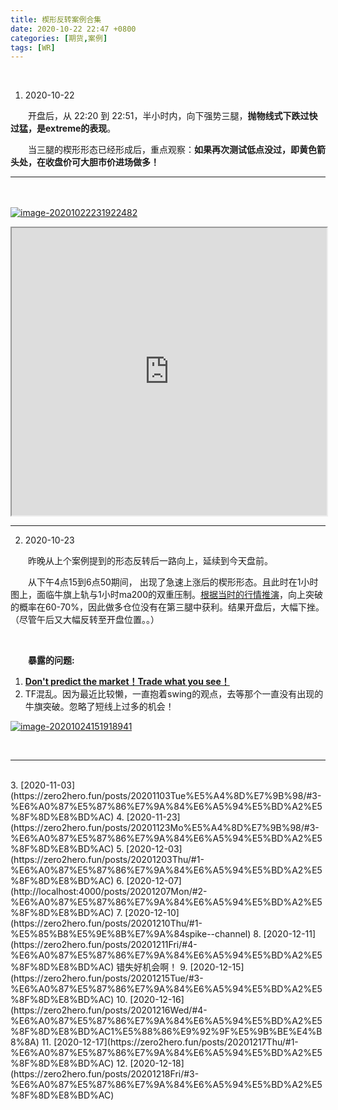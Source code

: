 ```yaml
---
title: 楔形反转案例合集
date: 2020-10-22 22:47 +0800
categories: [期货,案例]
tags: [WR]
---
```


<br/>

1. 2020-10-22 

　　开盘后，从 22:20 到 22:51，半小时内，向下强势三腿，**抛物线式下跌过快过猛，是extreme的表现**。

　　当三腿的楔形形态已经形成后，重点观察：**如果再次测试低点没过，即黄色箭头处，在收盘价可大胆市价进场做多！**

---

　　



[![image-20201022231922482](https://tva1.sinaimg.cn/large/0081Kckwly1gjyitlc3dmj31l60u048s.jpg)](https://tva1.sinaimg.cn/large/0081Kckwly1gjyitlc3dmj31l60u048s.jpg)

<iframe height='460' width='810' src='https://player.youku.com/embed/XNDkxOTA3MjAwNA==' allowfullscreen='ture' style='width: 100%;'></iframe>

---

2. 2020-10-23

　　昨晚从上个案例提到的形态反转后一路向上，延续到今天盘前。

　　从下午4点15到6点50期间， 出现了急速上涨后的楔形形态。且此时在1小时图上，面临牛旗上轨与1小时ma200的双重压制。[根据当时的行情推演](https://zero2hero.fun/posts/%E5%A4%A7%E7%9B%98%E6%8E%A8%E6%BC%94/#%E5%8F%AF%E8%83%BD%E8%B5%B0%E6%B3%95)，向上突破的概率在60-70%，因此做多仓位没有在第三腿中获利。结果开盘后，大幅下挫。（尽管午后又大幅反转至开盘位置。。）

<br/>

　　**暴露的问题:**

1. **<u>Don't predict the market！Trade what you see！</u>**
2. TF混乱。因为最近比较懒，一直抱着swing的观点，去等那个一直没有出现的牛旗突破。忽略了短线上过多的机会！

[![image-20201024151918941](https://tva1.sinaimg.cn/large/0081Kckwly1gk0g6pv33jj31lv0u04b5.jpg)](https://tva1.sinaimg.cn/large/0081Kckwly1gk0g6pv33jj31lv0u04b5.jpg)



<br/>

---

<br/>
3. [2020-11-03](https://zero2hero.fun/posts/20201103Tue%E5%A4%8D%E7%9B%98/#3-%E6%A0%87%E5%87%86%E7%9A%84%E6%A5%94%E5%BD%A2%E5%8F%8D%E8%BD%AC)
4. [2020-11-23](https://zero2hero.fun/posts/20201123Mo%E5%A4%8D%E7%9B%98/#3-%E6%A0%87%E5%87%86%E7%9A%84%E6%A5%94%E5%BD%A2%E5%8F%8D%E8%BD%AC)
5. [2020-12-03](https://zero2hero.fun/posts/20201203Thu/#1-%E6%A0%87%E5%87%86%E7%9A%84%E6%A5%94%E5%BD%A2%E5%8F%8D%E8%BD%AC)
6. [2020-12-07](http://localhost:4000/posts/20201207Mon/#2-%E6%A0%87%E5%87%86%E7%9A%84%E6%A5%94%E5%BD%A2%E5%8F%8D%E8%BD%AC)
7. [2020-12-10](https://zero2hero.fun/posts/20201210Thu/#1-%E5%85%B8%E5%9E%8B%E7%9A%84spike--channel)
8. [2020-12-11](https://zero2hero.fun/posts/20201211Fri/#4-%E6%A0%87%E5%87%86%E7%9A%84%E6%A5%94%E5%BD%A2%E5%8F%8D%E8%BD%AC)  错失好机会啊！
9. [2020-12-15](https://zero2hero.fun/posts/20201215Tue/#3-%E6%A0%87%E5%87%86%E7%9A%84%E6%A5%94%E5%BD%A2%E5%8F%8D%E8%BD%AC)
10. [2020-12-16](https://zero2hero.fun/posts/20201216Wed/#4-%E6%A0%87%E5%87%86%E7%9A%84%E6%A5%94%E5%BD%A2%E5%8F%8D%E8%BD%AC1%E5%88%86%E9%92%9F%E5%9B%BE%E4%B8%8A)
11. [2020-12-17](https://zero2hero.fun/posts/20201217Thu/#1-%E6%A0%87%E5%87%86%E7%9A%84%E6%A5%94%E5%BD%A2%E5%8F%8D%E8%BD%AC)
12. [2020-12-18](https://zero2hero.fun/posts/20201218Fri/#3-%E6%A0%87%E5%87%86%E7%9A%84%E6%A5%94%E5%BD%A2%E5%8F%8D%E8%BD%AC)

